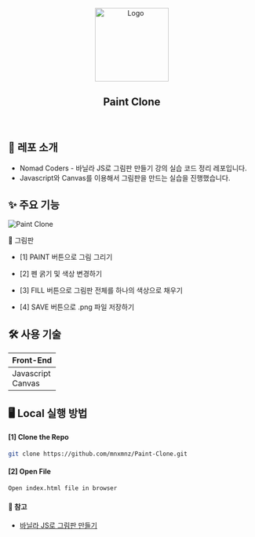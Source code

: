 <p align="center">
    <img src="https://img1.daumcdn.net/thumb/R1280x0/?scode=mtistory2&fname=https%3A%2F%2Fblog.kakaocdn.net%2Fdn%2FDYrs5%2FbtqWUNdpMu5%2FkkPvhKZjkTAzm2WEyIkRx1%2Fimg.png" alt="Logo" width="150" height="150">
</p>

<h2 align="center">Paint Clone</h2>

<br>

## 📑 레포 소개

- Nomad Coders - 바닐라 JS로 그림판 만들기 강의 실습 코드 정리 레포입니다.
- Javascript와 Canvas를 이용해서 그림판을 만드는 실습을 진행했습니다.

## ✨ 주요 기능

![Paint Clone](https://img1.daumcdn.net/thumb/R1280x0/?scode=mtistory2&fname=https%3A%2F%2Fblog.kakaocdn.net%2Fdn%2FJ1Rav%2FbtqW4gESNE1%2FjyrDchpGCtO2iNlKWRteyK%2Fimg.png)

🎨 그림판

- [1] PAINT 버튼으로 그림 그리기

- [2] 펜 굵기 및 색상 변경하기

- [3] FILL 버튼으로 그림판 전체를 하나의 색상으로 채우기

- [4] SAVE 버튼으로 .png 파일 저장하기

## 🛠 사용 기술

| Front-End            |
| -------------------- |
| Javascript<br>Canvas |

## 🖥 Local 실행 방법

#### [1] Clone the Repo

```sh
git clone https://github.com/mnxmnz/Paint-Clone.git
```

#### [2] Open File

```
Open index.html file in browser
```

#### :open_file_folder: 참고

- [바닐라 JS로 그림판 만들기](https://nomadcoders.co/javascript-for-beginners-2)
